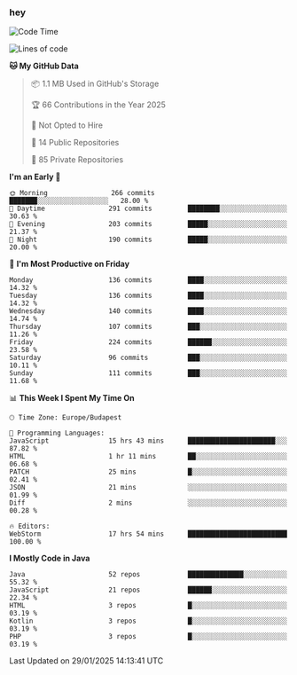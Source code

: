 ### hey

<!--START_SECTION:waka-->
![Code Time](http://img.shields.io/badge/Code%20Time-1%2C067%20hrs%201%20min-blue)

![Lines of code](https://img.shields.io/badge/From%20Hello%20World%20I%27ve%20Written-1.7%20million%20lines%20of%20code-blue)

**🐱 My GitHub Data** 

> 📦 1.1 MB Used in GitHub's Storage 
 > 
> 🏆 66 Contributions in the Year 2025
 > 
> 🚫 Not Opted to Hire
 > 
> 📜 14 Public Repositories 
 > 
> 🔑 85 Private Repositories 
 > 
**I'm an Early 🐤** 

```text
🌞 Morning                266 commits         ███████░░░░░░░░░░░░░░░░░░   28.00 % 
🌆 Daytime                291 commits         ████████░░░░░░░░░░░░░░░░░   30.63 % 
🌃 Evening                203 commits         █████░░░░░░░░░░░░░░░░░░░░   21.37 % 
🌙 Night                  190 commits         █████░░░░░░░░░░░░░░░░░░░░   20.00 % 
```
📅 **I'm Most Productive on Friday** 

```text
Monday                   136 commits         ████░░░░░░░░░░░░░░░░░░░░░   14.32 % 
Tuesday                  136 commits         ████░░░░░░░░░░░░░░░░░░░░░   14.32 % 
Wednesday                140 commits         ████░░░░░░░░░░░░░░░░░░░░░   14.74 % 
Thursday                 107 commits         ███░░░░░░░░░░░░░░░░░░░░░░   11.26 % 
Friday                   224 commits         ██████░░░░░░░░░░░░░░░░░░░   23.58 % 
Saturday                 96 commits          ███░░░░░░░░░░░░░░░░░░░░░░   10.11 % 
Sunday                   111 commits         ███░░░░░░░░░░░░░░░░░░░░░░   11.68 % 
```


📊 **This Week I Spent My Time On** 

```text
🕑︎ Time Zone: Europe/Budapest

💬 Programming Languages: 
JavaScript               15 hrs 43 mins      ██████████████████████░░░   87.82 % 
HTML                     1 hr 11 mins        ██░░░░░░░░░░░░░░░░░░░░░░░   06.68 % 
PATCH                    25 mins             █░░░░░░░░░░░░░░░░░░░░░░░░   02.41 % 
JSON                     21 mins             ░░░░░░░░░░░░░░░░░░░░░░░░░   01.99 % 
Diff                     2 mins              ░░░░░░░░░░░░░░░░░░░░░░░░░   00.28 % 

🔥 Editors: 
WebStorm                 17 hrs 54 mins      █████████████████████████   100.00 % 
```

**I Mostly Code in Java** 

```text
Java                     52 repos            ██████████████░░░░░░░░░░░   55.32 % 
JavaScript               21 repos            ██████░░░░░░░░░░░░░░░░░░░   22.34 % 
HTML                     3 repos             █░░░░░░░░░░░░░░░░░░░░░░░░   03.19 % 
Kotlin                   3 repos             █░░░░░░░░░░░░░░░░░░░░░░░░   03.19 % 
PHP                      3 repos             █░░░░░░░░░░░░░░░░░░░░░░░░   03.19 % 
```




 Last Updated on 29/01/2025 14:13:41 UTC
<!--END_SECTION:waka-->
